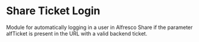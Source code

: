 Share Ticket Login
==================

Module for automatically logging in a user in Alfresco Share if the parameter alfTicket is present in the URL with a valid backend ticket.

